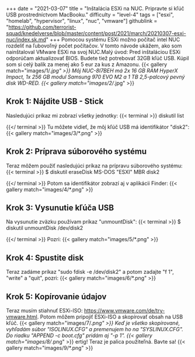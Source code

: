 +++
date = "2021-03-07"
title = "Inštalácia ESXi na NUC. Pripravte si kľúč USB prostredníctvom MacBooku."
difficulty = "level-4"
tags = ["esxi", "homelab", "hypervisor", "linux", "nuc", "vmware"]
githublink = "https://github.com/terrorist-squad/knedelverse/blob/master/content/post/2021/march/20210307-esxi-nuc/index.sk.md"
+++
Pomocou systému ESXi možno počítač intel NUC rozdeliť na ľubovoľný počet počítačov. V tomto návode ukážem, ako som nainštaloval VMware ESXi na svoj NUC.Malý úvod: Pred inštaláciou ESXi odporúčam aktualizovať BIOS. Budete tiež potrebovať 32GB kľúč USB. Kúpil som si celý balík za menej ako 5 eur za kus z Amazonu.
{{< gallery match="images/1/*.jpg" >}}
Môj NUC-8I7BEH má 2x 16 GB RAM HyperX Impact, 1x 256 GB modul Samsung 970 EVO M2 a 1 TB 2,5-palcový pevný disk WD-RED.
{{< gallery match="images/2/*.jpg" >}}

## Krok 1: Nájdite USB - Stick
Nasledujúci príkaz mi zobrazí všetky jednotky:
{{< terminal >}}
diskutil list

{{</ terminal >}}
Tu môžete vidieť, že môj kľúč USB má identifikátor "disk2":
{{< gallery match="images/3/*.png" >}}

## Krok 2: Príprava súborového systému
Teraz môžem použiť nasledujúci príkaz na prípravu súborového systému:
{{< terminal >}}
$ diskutil eraseDisk MS-DOS "ESXI" MBR disk2

{{</ terminal >}}
Potom sa identifikátor zobrazí aj v aplikácii Finder:
{{< gallery match="images/4/*.png" >}}

## Krok 3: Vysunutie kľúča USB
Na vysunutie zväzku používam príkaz "unmountDisk":
{{< terminal >}}
$ diskutil unmountDisk /dev/disk2

{{</ terminal >}}
Pozri:
{{< gallery match="images/5/*.png" >}}

## Krok 4: Spustite disk
Teraz zadáme príkaz "sudo fdisk -e /dev/disk2" a potom zadajte "f 1", "write" a "quit", pozri:
{{< gallery match="images/6/*.png" >}}

## Krok 5: Kopírovanie údajov
Teraz musím stiahnuť ESXi-ISO: https://www.vmware.com/de/try-vmware.html. Potom môžem pripojiť ESXi-ISO a skopírovať obsah na USB kľúč.
{{< gallery match="images/7/*.png" >}}
Keď je všetko skopírované, vyhľadám súbor "ISOLINUX.CFG" a premenujem ho na "SYSLINUX.CFG". Do riadku "APPEND -c boot.cfg" pridám aj "-p 1".
{{< gallery match="images/8/*.png" >}}
ertig! Teraz je palica použiteľná. Bavte sa!
{{< gallery match="images/9/*.png" >}}
